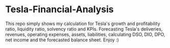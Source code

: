 # Tesla-Financial-Analysis
This repo simply shows my calculation for Tesla's growth and profitability ratio, liquidity ratio, solvency ratio and KPIs. Forecasting Tesla's deliveries, revenues, operating expenses, assets, liabilities, calculating DSO, DIO, DPO, net income and the forecasted balance sheet. Enjoy :)
